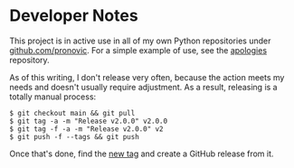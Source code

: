 # Developer Notes

This project is in active use in all of my own Python repositories under [github.com/pronovic](https://github.com/pronovic?repositories).  For a simple example of use, see the [apologies](https://github.com/pronovic/apologies) repository.

As of this writing, I don't release very often, because the action meets my needs and doesn't usually require adjustment.  As a result, releasing is a totally manual process:

```
$ git checkout main && git pull
$ git tag -a -m "Release v2.0.0" v2.0.0
$ git tag -f -a -m "Release v2.0.0" v2
$ git push -f --tags && git push
```

Once that's done, find the [new tag](https://github.com/pronovic/setup-poetry/tags) and create a GitHub release from it.


